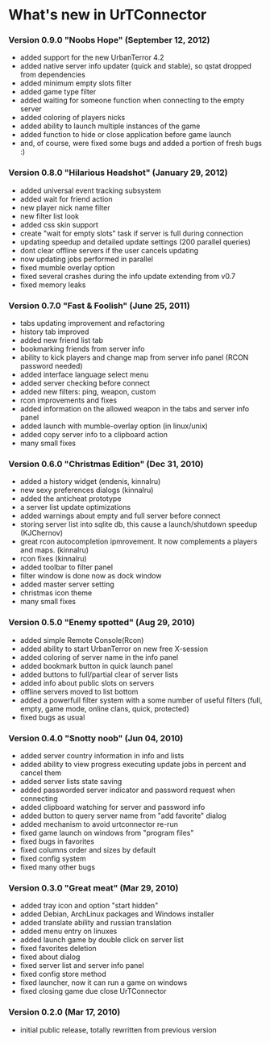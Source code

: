 # What's new in UrTConnector #

### Version 0.9.0 "Noobs Hope" (September 12, 2012) ###
  * added support for the new UrbanTerror 4.2
  * added native server info updater (quick and stable), so qstat dropped from dependencies
  * added minimum empty slots filter
  * added game type filter
  * added waiting for someone function when connecting to the empty server
  * added coloring of players nicks
  * added ability to launch multiple instances of the game
  * added function to hide or close application before game launch
  * and, of course, were fixed some bugs and added a portion of fresh bugs :)

### Version 0.8.0 "Hilarious Headshot" (January 29, 2012) ###
  * added universal event tracking subsystem
  * added wait for friend action
  * new player nick name filter
  * new filter list look
  * added css skin support
  * create "wait for empty slots" task if server is full during connection
  * updating speedup and detailed update settings (200 parallel queries)
  * dont clear offline servers if the user cancels updating
  * now updating jobs performed in parallel
  * fixed mumble overlay option
  * fixed several crashes during the info update extending from v0.7
  * fixed memory leaks

### Version 0.7.0 "Fast & Foolish" (June 25, 2011) ###
  * tabs updating improvement and refactoring
  * history tab improved
  * added new friend list tab
  * bookmarking friends from server info
  * ability to kick players and change map from server info panel (RCON password needed)
  * added interface language select menu
  * added server checking before connect
  * added new filters: ping, weapon, custom
  * rcon improvements and fixes
  * added information on the allowed weapon in the tabs and server info panel
  * added launch with mumble-overlay option (in linux/unix)
  * added copy server info to a clipboard action
  * many small fixes

### Version 0.6.0 "Christmas Edition" (Dec 31, 2010) ###
  * added a history widget (endenis, kinnalru)
  * new sexy preferences dialogs (kinnalru)
  * added the anticheat prototype
  * a server list update optimizations
  * added warnings about empty and full server before connect
  * storing server list into sqlite db, this cause a launch/shutdown speedup (KJChernov)
  * great rcon autocompletion ipmrovement. It now complements a players and maps. (kinnalru)
  * rcon fixes (kinnalru)
  * added toolbar to filter panel
  * filter window is done now as dock window
  * added master server setting
  * christmas icon theme
  * many small fixes

### Version 0.5.0 "Enemy spotted" (Aug 29, 2010) ###
  * added simple Remote Console(Rcon)
  * added ability to start UrbanTerror on new free X-session
  * added coloring of server name in the info panel
  * added bookmark button in quick launch panel
  * added buttons to full/partial clear of server lists
  * added info about public slots on servers
  * offline servers moved to list bottom
  * added a powerfull filter system with a some number of useful filters (full, empty, game mode, online clans, quick, protected)
  * fixed bugs as usual

### Version 0.4.0 "Snotty noob" (Jun 04, 2010) ###
  * added server country information in info and lists
  * added ability to view progress executing update jobs in percent and cancel them
  * added server lists state saving
  * added passworded server indicator and password request when connecting
  * added clipboard watching for server and password info
  * added button to query server name from "add favorite" dialog
  * added mechanism to avoid urtconnector re-run
  * fixed game launch on windows from "program files"
  * fixed bugs in favorites
  * fixed columns order and sizes by default
  * fixed config system
  * fixed many other bugs

### Version 0.3.0 "Great meat" (Mar 29, 2010) ###
  * added tray icon and option "start hidden"
  * added Debian, ArchLinux packages and Windows installer
  * added translate ability and russian translation
  * added menu entry on linuxes
  * added launch game by double click on server list
  * fixed favorites deletion
  * fixed about dialog
  * fixed server list and server info panel
  * fixed config store method
  * fixed launcher, now it can run a game on windows
  * fixed closing game due close UrTConnector

### Version 0.2.0 (Mar 17, 2010) ###
  * initial public release, totally rewritten from previous version